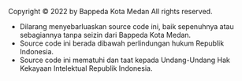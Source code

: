 Copyright © 2022 by Bappeda Kota Medan
All rights reserved.

* Dilarang menyebarluaskan source code ini, baik sepenuhnya atau sebagiannya tanpa seizin dari Bappeda Kota Medan.
* Source code ini berada dibawah perlindungan hukum Republik Indonesia.
* Source code ini mematuhi dan taat kepada Undang-Undang Hak Kekayaan Intelektual Republik Indonesia.
